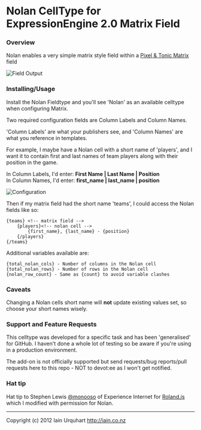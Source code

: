 # Nolan CellType for ExpressionEngine 2.0 Matrix Field

### Overview

Nolan enables a very simple matrix style field within a [Pixel & Tonic Matrix](http://pixelandtonic.com/matrix) field

![Field Output](http://iain.co.nz/dev/nolan_field2.png)

### Installing/Usage
Install the Nolan Fieldtype and you'll see 'Nolan' as an available celltype when configuring Matrix.

Two required configuration fields are Column Labels and Column Names.

'Column Labels' are what your publishers see, and 'Column Names' are what you reference in templates.

For example, I maybe have a Nolan cell with a short name of 'players', and I want it to contain first and last names of team players along with their position in the game.

In Column Labels, I'd enter: **First Name | Last Name | Position** <br />
In Column Names, I'd enter: **first_name | last_name | position**

![Configuration](http://iain.co.nz/dev/nolan_config.png)

Then if my matrix field had the short name 'teams', I could access the Nolan fields like so:

	{teams} <!-- matrix field -->
		{players}<!-- nolan cell -->
			{first_name}, {last_name} - {position}
		{/players}
	{/teams}

Additional variables available are:

	{total_nolan_cols} - Number of columns in the Nolan cell
	{total_nolan_rows} - Number of rows in the Nolan cell
	{nolan_row_count} - Same as {count} to avoid variable clashes


### Caveats
Changing a Nolan cells short name will **not** update existing values set, so choose your short names wisely.

### Support and Feature Requests
This celltype was developed for a specific task and has been 'generalised' for GitHub. I haven't done a whole lot of testing so be aware if you're using in a production environment.

The add-on is not officially supported but send requests/bug reports/pull requests here to this repo - NOT to devot:ee as I won't get notified. 

### Hat tip

Hat tip to Stephen Lewis [@monooso](http://twitter.com/monooso) of Experience Internet for [Roland.js](https://github.com/experience/jquery.roland.js) which I modified with permission for Nolan.

* * *

Copyright (c) 2012 Iain Urquhart
http://iain.co.nz